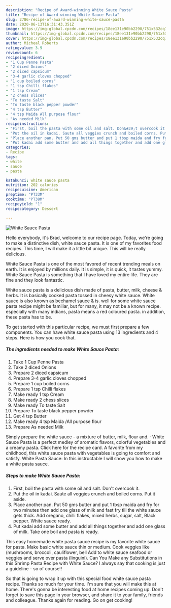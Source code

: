 ```yaml
---
description: "Recipe of Award-winning White Sauce Pasta"
title: "Recipe of Award-winning White Sauce Pasta"
slug: 2786-recipe-of-award-winning-white-sauce-pasta
date: 2020-06-13T16:31:43.351Z
image: https://img-global.cpcdn.com/recipes/18ee131e90bb2290/751x532cq70/white-sauce-pasta-recipe-main-photo.jpg
thumbnail: https://img-global.cpcdn.com/recipes/18ee131e90bb2290/751x532cq70/white-sauce-pasta-recipe-main-photo.jpg
cover: https://img-global.cpcdn.com/recipes/18ee131e90bb2290/751x532cq70/white-sauce-pasta-recipe-main-photo.jpg
author: Micheal Roberts
ratingvalue: 3.9
reviewcount: 6
recipeingredient:
- "1 Cup Penne Pasta"
- "2 diced Onions"
- "2 diced capsicum"
- "3-4 garlic cloves chopped"
- "1 cup boiled corns"
- "1 tsp Chilli flakes"
- "1 tsp Cream"
- "2 chess slices"
- "To taste Salt"
- "To taste black pepper powder"
- "4 tsp Butter"
- "4 tsp Maida All purpose flour"
- "As needed Milk"
recipeinstructions:
- "First, boil the pasta with some oil and salt. Don&#39;t overcook it."
- "Put the oil in kadai. Saute all veggies crunch and boiled corns. Put it aside."
- "Place another pan. Put 50 gms butter and put 1 tbsp maida and fry for two minutes then add one glass of milk and fast fry till the white sauce gets thick. Add oregano, chilli flakes, mixed herbs, sugar, salt, Black pepper. White sauce ready."
- "Put kadai add some butter and add all things together and add one glass of milk. Take one boil and pasta is ready."
categories:
- Recipe
tags:
- white
- sauce
- pasta

katakunci: white sauce pasta 
nutrition: 202 calories
recipecuisine: American
preptime: "PT33M"
cooktime: "PT38M"
recipeyield: "1"
recipecategory: Dessert

---
```



![White Sauce Pasta](https://img-global.cpcdn.com/recipes/18ee131e90bb2290/751x532cq70/white-sauce-pasta-recipe-main-photo.jpg)

Hello everybody, it's Brad, welcome to our recipe page. Today, we're going to make a distinctive dish, white sauce pasta. It is one of my favorites food recipes. This time, I will make it a little bit unique. This will be really delicious.

White Sauce Pasta is one of the most favored of recent trending meals on earth. It is enjoyed by millions daily. It is simple, it is quick, it tastes yummy. White Sauce Pasta is something that I have loved my entire life. They are fine and they look fantastic.

White sauce pasta is a delicious dish made of pasta, butter, milk, cheese &amp; herbs. It is basically cooked pasta tossed in cheesy white sauce. White sauce is also known as bechamel sauce &amp; is. well for some white sauce pasta recipe might be familiar, but for many, it may not be a known recipe. especially with many indians, pasta means a red coloured pasta. in addition, these pasta has to be.


To get started with this particular recipe, we must first prepare a few components. You can have white sauce pasta using 13 ingredients and 4 steps. Here is how you cook that.

<!--inarticleads1-->

##### The ingredients needed to make White Sauce Pasta:

1. Take 1 Cup Penne Pasta
1. Take 2 diced Onions
1. Prepare 2 diced capsicum
1. Prepare 3-4 garlic cloves chopped
1. Prepare 1 cup boiled corns
1. Prepare 1 tsp Chilli flakes
1. Make ready 1 tsp Cream
1. Make ready 2 chess slices
1. Make ready To taste Salt
1. Prepare To taste black pepper powder
1. Get 4 tsp Butter
1. Make ready 4 tsp Maida /All purpose flour
1. Prepare As needed Milk


Simply prepare the white sauce - a mixture of butter, milk, flour and. · White Sauce Pasta is a perfect medley of aromatic flavors, colorful vegetables and a creamy pasta. Click here for the recipe card. A favorite from my childhood, this white sauce pasta with vegetables is going to comfort and satisfy. White Pasta Sauce: In this instructable I will show you how to make a white pasta sauce. 

<!--inarticleads2-->

##### Steps to make White Sauce Pasta:

1. First, boil the pasta with some oil and salt. Don&#39;t overcook it.
1. Put the oil in kadai. Saute all veggies crunch and boiled corns. Put it aside.
1. Place another pan. Put 50 gms butter and put 1 tbsp maida and fry for two minutes then add one glass of milk and fast fry till the white sauce gets thick. Add oregano, chilli flakes, mixed herbs, sugar, salt, Black pepper. White sauce ready.
1. Put kadai add some butter and add all things together and add one glass of milk. Take one boil and pasta is ready.


This easy homemade white pasta sauce recipe is my favorite white sauce for pasta. Make basic white sauce thin or medium. Cook veggies like (mushrooms, broccoli, cauliflower, bell Add to white sauce seafood or veggies and serve over pasta (linguini). Can You Make any Substitutions in this Shrimp Pasta Recipe with White Sauce? I always say that cooking is just a guideline - so of course!! 

So that is going to wrap it up with this special food white sauce pasta recipe. Thanks so much for your time. I'm sure that you will make this at home. There's gonna be interesting food at home recipes coming up. Don't forget to save this page in your browser, and share it to your family, friends and colleague. Thanks again for reading. Go on get cooking!
